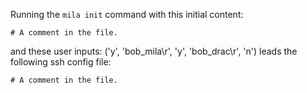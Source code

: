 Running the `mila init` command with this initial content:

```
# A comment in the file.

```

and these user inputs: ('y', 'bob_mila\r', 'y', 'bob_drac\r', 'n')
leads the following ssh config file:

```
# A comment in the file.

```
